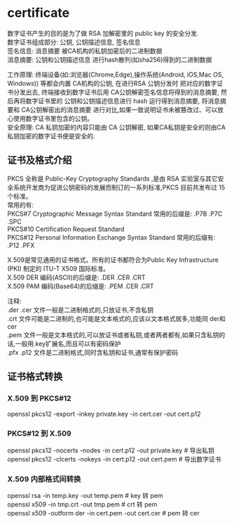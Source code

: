 # certificate
数字证书产生的目的是为了做 RSA 加解密里的 public key 的安全分发.        </br>
数字证书组成部分: 公钥, 公钥描述信息, 签名信息         </br>
       签名信息: 消息摘要 被CA机构的私钥加密后的二进制数据              </br>
       消息摘要: 公钥和公钥描述信息 进行hash散列(如sha256)得到的二进制数据        </br>

工作原理: 终端设备(如:浏览器(Chrome,Edge),操作系统(Android, iOS,Mac OS, Windows)) 等都会内置 CA机构的公钥, 在进行RSA 公钥分发时 把对应的数字证书分发出去, 终端接收到数字证书后用 CA公钥解密签名信息将得到的消息摘要, 然后再将数字证书里的 公钥和公钥描述信息进行 hash 运行得到消息摘要, 将消息摘要和 CA公钥解密出的消息摘要 进行对比,如果一致说明证书未被篡改过、可以放心使用数字证书里包含的公钥。    </br>
安全原理: CA 私钥加密的内容只能由 CA 公钥解密, 如果CA私钥是安全的则由CA私钥加密的数字证书便是安全的.     </br>

## 证书及格式介绍
PKCS 全称是 Public-Key Cryptography Standards ,是由 RSA 实验室与其它安全系统开发商为促进公钥密码的发展而制订的一系列标准,PKCS 目前共发布过 15 个标准。  </br>
常用的有: </br>
PKCS#7  Cryptographic Message Syntax Standard             	常用的后缀是: .P7B .P7C .SPC  </br>
PKCS#10 Certification Request Standard  </br>
PKCS#12 Personal Information Exchange Syntax Standard       常用的后缀有: .P12 .PFX   </br>

X.509是常见通用的证书格式。所有的证书都符合为Public Key Infrastructure (PKI) 制定的 ITU-T X509 国际标准。 </br>
X.509 DER 编码(ASCII)的后缀是:  .DER .CER .CRT    </br>
X.509 PAM 编码(Base64)的后缀是: .PEM .CER .CRT    </br>

注释:   </br>
.der .cer 文件一般是二进制格式的,只放证书,不含私钥   </br>
.crt 文件可能是二进制的,也可能是文本格式的,应该以文本格式居多,功能同 der和cer    </br>
.pem 文件一般是文本格式的,可以放证书或者私钥,或者两者都有,如果只含私钥的话,一般用.key扩展名,而且可以有密码保护    </br>
.pfx .p12 文件是二进制格式,同时含私钥和证书,通常有保护密码   </br>

## 证书格式转换
### X.509 到 PKCS#12
openssl pkcs12 -export -inkey private.key -in cert.cer -out cert.p12    </br>
### PKCS#12 到 X.509
openssl pkcs12 -nocerts -nodes 	-in cert.p12 -out private.key 			    # 导出私钥      </br>
openssl pkcs12 -clcerts -nokeys -in cert.p12 -out cert.pem           	  # 导出数字证书   </br>
### X.509 内部格式间转换
openssl rsa -in temp.key -out temp.pem                                  # key 转 pem   </br>
openssl x509 -in tmp.crt -out tmp.pem                                   # crt 转 pem   </br>
openssl x509 -outform der -in cert.pem -out cert.cer                    # pem 转 cer   </br>
